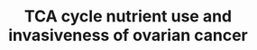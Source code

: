 ---
annotations:
- id: DOID:162
  parent: disease of cellular proliferation
  type: Disease Ontology
  value: cancer
- id: PW:0001119
  parent: classic metabolic pathway
  type: Pathway Ontology
  value: altered citric acid cycle pathway
- id: DOID:15
  parent: null
  type: Disease Ontology
  value: reproductive system disease
- id: PW:0001119
  parent: classic metabolic pathway
  type: Pathway Ontology
  value: altered citric acid cycle pathway
- id: PW:0000605
  parent: disease pathway
  type: Pathway Ontology
  value: cancer pathway
authors:
- Mkutmon
- MaintBot
- Fehrhart
- Eweitz
description: Schematic showing the shift in nutrient utilization in TCA cycle with
  increasing degree of invasiveness. Low-invasive ovarian cancer (OVCA) cells are
  glucose dependent for their TCA cycle pool. With increasing invasiveness in cancer
  cells, dominant nutrient which feeds the TCA cycle shifts from glucose to Gln. In
  high-invasive OVCA cells, Gln dominates the TCA cycle. In low-invasive OVCA cells,
  glucose activates Jak1, which activates STAT3 by tyrosine phosphorylation, thereby
  regulating glycolysis in cancer cells. In highinvasive OVCA cells, besides glucose's
  role in activating STAT3 tyrosine phosphorylation, glutamine activates JAK1 through
  TCA cycle to further activate STAT3 by tyrosine phosphorylation and thus regulate
  glycolysis. Further, Gln activates Erk1/2, which subsequently activates STAT3 by
  serine phosphorylation selectively in high-invasive OVCA cells. The serine phosphorylation
  of STAT3 enhances oxidative phosphorylation in mitochondria by interaction with
  mitochondrial complexes I and II, thereby increasing TCA cycle activity in high-invasive
  OVCA cells.
last-edited: 2021-05-21
organisms:
- Bos taurus
redirect_from:
- /index.php/Pathway:WP3252
- /instance/WP3252
revision: null
schema-jsonld:
- '@context': https://schema.org/
  '@id': https://wikipathways.github.io/pathways/WP3252.html
  '@type': Dataset
  creator:
    '@type': Organization
    name: WikiPathways
  description: Schematic showing the shift in nutrient utilization in TCA cycle with
    increasing degree of invasiveness. Low-invasive ovarian cancer (OVCA) cells are
    glucose dependent for their TCA cycle pool. With increasing invasiveness in cancer
    cells, dominant nutrient which feeds the TCA cycle shifts from glucose to Gln.
    In high-invasive OVCA cells, Gln dominates the TCA cycle. In low-invasive OVCA
    cells, glucose activates Jak1, which activates STAT3 by tyrosine phosphorylation,
    thereby regulating glycolysis in cancer cells. In highinvasive OVCA cells, besides
    glucose's role in activating STAT3 tyrosine phosphorylation, glutamine activates
    JAK1 through TCA cycle to further activate STAT3 by tyrosine phosphorylation and
    thus regulate glycolysis. Further, Gln activates Erk1/2, which subsequently activates
    STAT3 by serine phosphorylation selectively in high-invasive OVCA cells. The serine
    phosphorylation of STAT3 enhances oxidative phosphorylation in mitochondria by
    interaction with mitochondrial complexes I and II, thereby increasing TCA cycle
    activity in high-invasive OVCA cells.
  keywords:
  - D-Glutamine
  - EGFR
  - Glucose
  - JAK1
  - Lactate
  - MAPK1
  - MAPK3
  - Pyruvate
  - STAT3
  - TCA Cycle
  license: CC0
  name: TCA cycle nutrient use and invasiveness of ovarian cancer
seo: CreativeWork
title: TCA cycle nutrient use and invasiveness of ovarian cancer
wpid: WP3252
---